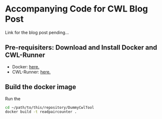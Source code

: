 # Accompanying Code for CWL Blog Post 

Link for the blog post pending...

## Pre-requisiters: Download and Install Docker and CWL-Runner

 - Docker: [here.](https://www.docker.com/get-docker)
 - CWL-Runner: [here.](https://github.com/common-workflow-language/cwltool)

## Build the docker image

Run the 
```bash
cd ~/path/to/this/repository/DummyCwlTool
docker build -t readpaircounter .
```